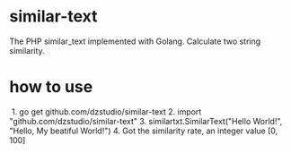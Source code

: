 # similar-text
The PHP similar_text implemented with Golang. Calculate two string similarity.

# how to use
 1. go get github.com/dzstudio/similar-text
 2. import "github.com/dzstudio/similar-text"
 3. similartxt.SimilarText("Hello World!", "Hello, My beatiful World!")
 4. Got the similarity rate, an integer value [0, 100]
 
 
